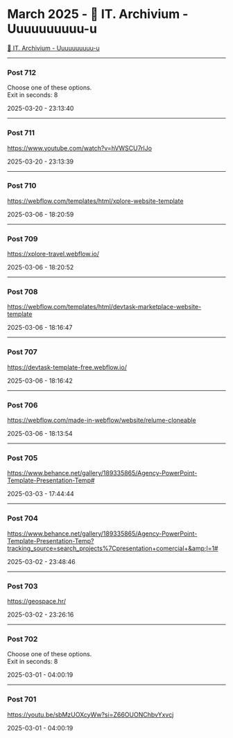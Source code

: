 # March 2025 - 🐊 IT. Archivium - Uuuuuuuuuu-u

[🐊 IT. Archivium - Uuuuuuuuuu-u](../../)



---

### Post 712




Choose one of these options. <br />Exit in seconds: 8


2025-03-20 - 23:13:40







---

### Post 711




<a href="https://www.youtube.com/watch?v=hVWSCU7rlJo">https://www.youtube.com/watch?v=hVWSCU7rlJo</a>


2025-03-20 - 23:13:39







---

### Post 710




<a href="https://webflow.com/templates/html/xplore-website-template">https://webflow.com/templates/html/xplore-website-template</a>


2025-03-06 - 18:20:59







---

### Post 709




<a href="https://xplore-travel.webflow.io/">https://xplore-travel.webflow.io/</a>


2025-03-06 - 18:20:52







---

### Post 708




<a href="https://webflow.com/templates/html/devtask-marketplace-website-template">https://webflow.com/templates/html/devtask-marketplace-website-template</a>


2025-03-06 - 18:16:47







---

### Post 707




<a href="https://devtask-template-free.webflow.io/">https://devtask-template-free.webflow.io/</a>


2025-03-06 - 18:16:42







---

### Post 706




<a href="https://webflow.com/made-in-webflow/website/relume-cloneable">https://webflow.com/made-in-webflow/website/relume-cloneable</a>


2025-03-06 - 18:13:54







---

### Post 705




<a href="https://www.behance.net/gallery/189335865/Agency-PowerPoint-Template-Presentation-Temp#">https://www.behance.net/gallery/189335865/Agency-PowerPoint-Template-Presentation-Temp#</a>


2025-03-03 - 17:44:44







---

### Post 704




<a href="https://www.behance.net/gallery/189335865/Agency-PowerPoint-Template-Presentation-Temp?tracking_source=search_projects%7Cpresentation+comercial+&amp;l=1#">https://www.behance.net/gallery/189335865/Agency-PowerPoint-Template-Presentation-Temp?tracking_source=search_projects%7Cpresentation+comercial+&amp;l=1#</a>


2025-03-02 - 23:48:46







---

### Post 703




<a href="https://geospace.hr/">https://geospace.hr/</a>


2025-03-02 - 23:26:16







---

### Post 702




Choose one of these options. <br />Exit in seconds: 8


2025-03-01 - 04:00:19







---

### Post 701




<a href="https://youtu.be/sbMzUOXcyWw?si=Z66OUONChbvYxvcj">https://youtu.be/sbMzUOXcyWw?si=Z66OUONChbvYxvcj</a>


2025-03-01 - 04:00:19





